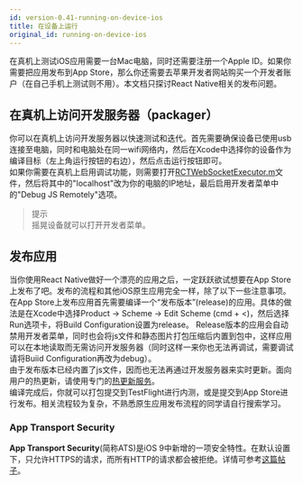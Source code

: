 ```yaml
---
id: version-0.41-running-on-device-ios
title: 在设备上运行
original_id: running-on-device-ios
---
```



在真机上测试iOS应用需要一台Mac电脑，同时还需要注册一个Apple ID。如果你需要把应用发布到App Store，那么你还需要去苹果开发者网站购买一个开发者账户（在自己手机上测试则不用）。本文档只探讨React Native相关的发布问题。

## 在真机上访问开发服务器（packager）

你可以在真机上访问开发服务器以快速测试和迭代。首先需要确保设备已使用usb连接至电脑，同时和电脑处在同一wifi网络内，然后在Xcode中选择你的设备作为编译目标（左上角运行按钮的右边），然后点击运行按钮即可。  
如果你需要在真机上启用调试功能，则需要打开[RCTWebSocketExecutor.m](https://github.com/facebook/react-native/blob/master/Libraries/WebSocket/RCTWebSocketExecutor.m)文件，然后将其中的"localhost"改为你的电脑的IP地址，最后启用开发者菜单中的"Debug JS Remotely"选项。

> 提示  
摇晃设备就可以打开开发者菜单。

## 发布应用

当你使用React Native做好一个漂亮的应用之后，一定跃跃欲试想要在App Store上发布了吧。发布的流程和其他iOS原生应用完全一样，除了以下一些注意事项。  
在App Store上发布应用首先需要编译一个“发布版本”(release)的应用。具体的做法是在Xcode中选择Product -> Scheme -> Edit Scheme (cmd + <)，然后选择Run选项卡，将Build Configuration设置为release。
Release版本的应用会自动禁用开发者菜单，同时也会将js文件和静态图片打包压缩后内置到包中，这样应用可以在本地读取而无需访问开发服务器（同时这样一来你也无法再调试，需要调试请将Buiid Configuration再改为debug）。  
由于发布版本已经内置了js文件，因而也无法再通过开发服务器来实时更新。面向用户的热更新，请使用专门的[热更新服务](http://update.reactnative.cn)。  
编译完成后，你就可以打包提交到TestFlight进行内测，或是提交到App Store进行发布。相关流程较为复杂，不熟悉原生应用发布流程的同学请自行搜索学习。  

### App Transport Security

**App Transport Security**(简称ATS)是iOS 9中新增的一项安全特性。在默认设置下，只允许HTTPS的请求，而所有HTTP的请求都会被拒绝。详情可参考[这篇帖子](https://segmentfault.com/a/1190000002933776)。